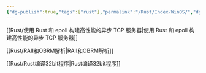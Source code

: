 ```yaml
---
{"dg-publish":true,"tags":["rust"],"permalink":"/Rust/Index-WinOS/","dgPassFrontmatter":true}
---
```


[[Rust/使用 Rust 和 epoll 构建高性能的异步 TCP 服务器\|使用 Rust 和 epoll 构建高性能的异步 TCP 服务器]]

[[Rust/RAII和OBRM解析\|RAII和OBRM解析]]

[[Rust/Rust编译32bit程序\|Rust编译32bit程序]]